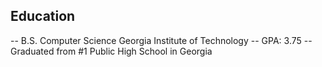 ## Education 
-- B.S. Computer Science Georgia Institute of Technology 
-- GPA: 3.75
-- Graduated from #1 Public High School in Georgia
